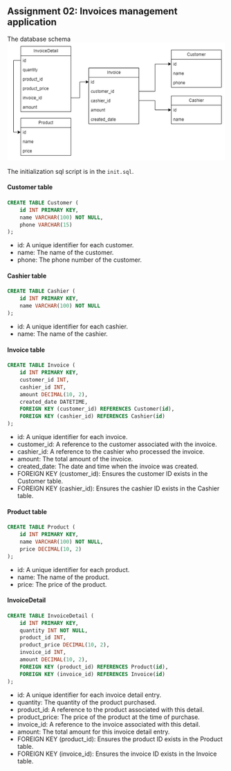 ## Assignment 02: Invoices management application
The database schema
![alt text](image.png)

The initialization sql script is in the `init.sql`.

#### Customer table
```sql
CREATE TABLE Customer (
    id INT PRIMARY KEY,
    name VARCHAR(100) NOT NULL,
    phone VARCHAR(15)
);
```
- id: A unique identifier for each customer.
- name: The name of the customer.
- phone: The phone number of the customer.

#### Cashier table
```sql
CREATE TABLE Cashier (
    id INT PRIMARY KEY,
    name VARCHAR(100) NOT NULL
);
```
- id: A unique identifier for each cashier.
- name: The name of the cashier.

#### Invoice table
```sql
CREATE TABLE Invoice (
    id INT PRIMARY KEY,
    customer_id INT,
    cashier_id INT,
    amount DECIMAL(10, 2),
    created_date DATETIME,
    FOREIGN KEY (customer_id) REFERENCES Customer(id),
    FOREIGN KEY (cashier_id) REFERENCES Cashier(id)
);
```
- id: A unique identifier for each invoice.
- customer_id: A reference to the customer associated with the invoice.
- cashier_id: A reference to the cashier who processed the invoice.
- amount: The total amount of the invoice.
- created_date: The date and time when the invoice was created.
- FOREIGN KEY (customer_id): Ensures the customer ID exists in the Customer table.
- FOREIGN KEY (cashier_id): Ensures the cashier ID exists in the Cashier table.

#### Product table
```sql
CREATE TABLE Product (
    id INT PRIMARY KEY,
    name VARCHAR(100) NOT NULL,
    price DECIMAL(10, 2)
);
```
- id: A unique identifier for each product.
- name: The name of the product.
- price: The price of the product.

#### InvoiceDetail
```sql
CREATE TABLE InvoiceDetail (
    id INT PRIMARY KEY,
    quantity INT NOT NULL,
    product_id INT,
    product_price DECIMAL(10, 2),
    invoice_id INT,
    amount DECIMAL(10, 2),
    FOREIGN KEY (product_id) REFERENCES Product(id),
    FOREIGN KEY (invoice_id) REFERENCES Invoice(id)
);
```
- id: A unique identifier for each invoice detail entry.
- quantity: The quantity of the product purchased.
- product_id: A reference to the product associated with this detail.
- product_price: The price of the product at the time of purchase.
- invoice_id: A reference to the invoice associated with this detail.
- amount: The total amount for this invoice detail entry.
- FOREIGN KEY (product_id): Ensures the product ID exists in the Product table.
- FOREIGN KEY (invoice_id): Ensures the invoice ID exists in the Invoice table.